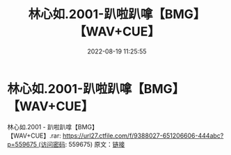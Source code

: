 ﻿---
title: 林心如.2001-趴啦趴嗱【BMG】【WAV+CUE】
date: 2022-08-19 11:25:55
categories: WAV车载音乐、镜像
tags: 华语中文
---
# 林心如.2001-趴啦趴嗱【BMG】【WAV+CUE】

林心如.2001 -
趴啦趴嗱【BMG】【WAV+CUE】.rar: https://url27.ctfile.com/f/9388027-651206606-444abc?p=559675 (访问密码:
559675)
原文：[链接](https://blog.sina.com.cn/s/blog_1647c7e7601030yy9.html)